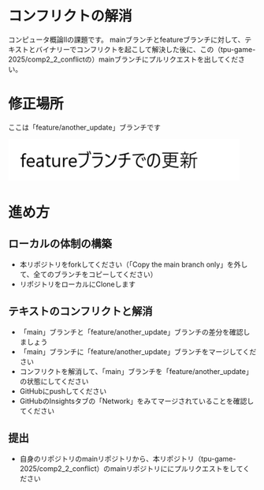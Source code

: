 # コンフリクトの解消
コンピュータ概論IIの課題です。
mainブランチとfeatureブランチに対して、テキストとバイナリーでコンフリクトを起こして解決した後に、この（tpu-game-2025/comp2_2_conflictの）mainブランチにプルリクエストを出してください。

# 修正場所

ここは「feature/another_update」ブランチです

![画像](image.png)

# 進め方

## ローカルの体制の構築
* 本リポジトリをforkしてください（「Copy the main branch only」を外して、全てのブランチをコピーしてください）
* リポジトリをローカルにCloneします

## テキストのコンフリクトと解消
* 「main」ブランチと「feature/another_update」ブランチの差分を確認しましょう
* 「main」ブランチに「feature/another_update」ブランチをマージしてください
* コンフリクトを解消して、「main」ブランチを「feature/another_update」の状態にしてください
* GitHubにpushしてください
* GitHubのInsightsタブの「Network」をみてマージされていることを確認してください

## 提出

* 自身のリポジトリのmainリポジトリから、本リポジトリ（tpu-game-2025/comp2_2_conflict）のmainリポジトリににプルリクエストをしてください